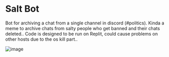 # Salt Bot
Bot for archiving a chat from a single channel in discord (#politics). Kinda a meme to archive chats from salty people who get banned and their chats deleted..
Code is designed to be run on Replit, could cause problems on other hosts due to the os kill part..

![image](https://user-images.githubusercontent.com/38784343/187305402-ada61fde-6d85-4164-8df0-3eecf9a74dc6.png)

